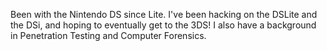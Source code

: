 Been with the Nintendo DS since Lite. I've been hacking on the DSLite
and the DSi, and hoping to eventually get to the 3DS! I also have a
background in Penetration Testing and Computer Forensics.
